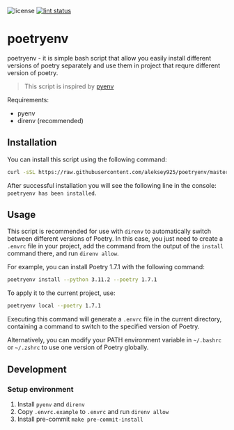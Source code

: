 ![license](https://img.shields.io/github/license/aleksey925/poetryenv?style=for-the-badge) [![lint status](https://img.shields.io/github/actions/workflow/status/aleksey925/poetryenv/test.yml?branch=master&style=for-the-badge)](https://github.com/aleksey925/poetryenv/actions/workflows/test.yml)

poetryenv
=========

poetryenv - it is simple bash script that allow you easily install different
versions of poetry separately and use them in project that requre different
version of poetry.

> This script is inspired by [pyenv](https://github.com/pyenv/pyenv)

Requirements:

- pyenv
- direnv (recommended)


## Installation

You can install this script using the following command:

```bash
curl -sSL https://raw.githubusercontent.com/aleksey925/poetryenv/master/src/poetryenv.sh -o ~/poetryenv && bash ~/poetryenv self-install
```

Аfter successful installation you will see the following line in the console: `poetryenv has been installed`.

## Usage

This script is recommended for use with `direnv` to automatically switch between
different versions of Poetry. In this case, you just need to create a `.envrc` file in
your project, add the command from the output of the `install` command there, and run `direnv allow`.

For example, you can install Poetry 1.7.1 with the following command:

```bash
poetryenv install --python 3.11.2 --poetry 1.7.1
```

To apply it to the current project, use:

```bash
poetryenv local --poetry 1.7.1
```

Executing this command will generate a `.envrc` file in the current directory,
containing a command to switch to the specified version of Poetry.

Alternatively, you can modify your PATH environment variable in `~/.bashrc` or
`~/.zshrc` to use one version of Poetry globally.


## Development

### Setup environment

1. Install `pyenv` and `direnv`
2. Copy `.envrc.example` to `.envrc` and run `direnv allow`
3. Install pre-commit `make pre-commit-install`
